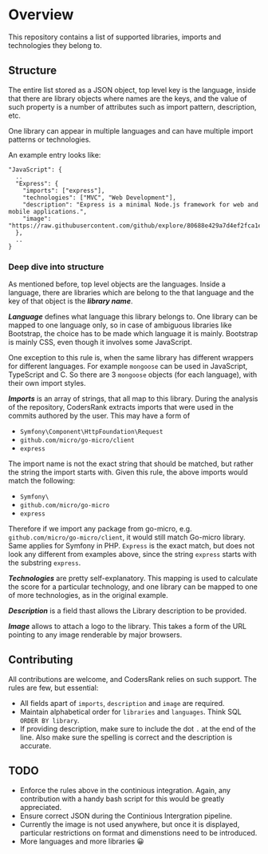 # Overview
This repository contains a list of supported libraries, imports and technologies they belong to.

## Structure
The entire list stored as a JSON object, top level key is the language, inside that there are library objects where 
names are the keys, and the value of such property is a number of attributes such as import pattern, description, etc.

One library can appear in multiple languages and can have multiple import patterns or technologies.

An example entry looks like:
```
"JavaScript": {
  ..
  "Express": {
    "imports": ["express"],
    "technologies": ["MVC", "Web Development"],
    "description": "Express is a minimal Node.js framework for web and mobile applications.",
    "image": "https://raw.githubusercontent.com/github/explore/80688e429a7d4ef2fca1e82350fe8e3517d3494d/topics/express/express.png"
  },
  ..
}
```

### Deep dive into structure
As mentioned before, top level objects are the languages. Inside a language, 
there are libraries which are belong to the that language and the key of that object is the ***library name***.

***Language*** defines what language this library belongs to. One library can be mapped to one language only, so in case of 
ambiguous libraries like Bootstrap, the choice has to be made which language it is mainly. Bootstrap is mainly CSS, even
though it involves some JavaScript. 

One exception to this rule is, when the same library has different wrappers for different languages. For example `mongoose` can be used in JavaScript, TypeScript and C. So there are 3 
`mongoose` objects (for each language), with their own import styles.

***Imports*** is an array of strings, that all map to this library. During the analysis of the repository, CodersRank extracts
imports that were used in the commits authored by the user. This may have a form of
- `Symfony\Component\HttpFoundation\Request`
- `github.com/micro/go-micro/client`
- `express`

The import name is not the exact string that should be matched, but rather the string the import starts with. Given this
rule, the above imports would match the following:
- `Symfony\`
- `github.com/micro/go-micro`
- `express`
  
Therefore if we import any package from go-micro, e.g. `github.com/micro/go-micro/client`, it would still match Go-micro library. 
Same applies for Symfony in PHP. `Express` is the exact match, but does not look any different from examples above, since the string
`express` starts with the substring `express`.

***Technologies*** are pretty self-explanatory. This mapping is used to calculate the score for a particular technology, and one library can be 
mapped to one of more technologies, as in the original example.

***Description*** is a field thast allows the Library description to be provided. 

***Image*** allows to attach a logo to the library. This takes a form of the URL pointing to any image renderable by major browsers.

## Contributing
All contributions are welcome, and CodersRank relies on such support. The rules are few, but essential:

- All fields apart of `imports`, `description` and `image` are required.
- Maintain alphabetical order for `libraries` and `languages`. Think SQL `ORDER BY library`.
- If providing description, make sure to include the dot `.` at the end of the line. Also make sure the spelling is correct and the description is accurate.

## TODO
* Enforce the rules above in the continious integration. Again, any contribution with a handy bash script for this would be greatly appreciated.
* Ensure correct JSON during the Continious Intergration pipeline.
* Currently the image is not used anywhere, but once it is displayed, particular restrictions on format and dimenstions need to be introduced. 
* More languages and more libraries 😀
